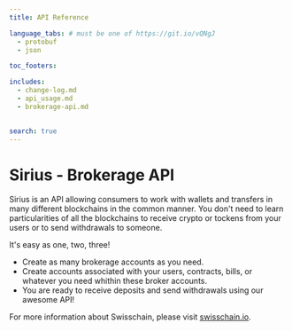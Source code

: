 ```yaml
---
title: API Reference

language_tabs: # must be one of https://git.io/vQNgJ
  - protobuf
  - json

toc_footers:

includes:
  - change-log.md
  - api_usage.md
  - brokerage-api.md
  

search: true
---
```


# Sirius - Brokerage API

Sirius is an API allowing consumers to work with wallets and transfers in many different blockchains in the common manner. You don't need to learn particularities of all the blockchains to receive crypto or tockens from your users or to send withdrawals to someone.

It's easy as one, two, three!

- Create as many brokerage accounts as you need.
- Create accounts associated with your users, contracts, bills, or whatever you need whithin these broker accounts.
- You are ready to receive deposits and send withdrawals using our awesome API!

For more information about Swisschain, please visit [swisschain.io](https://swisschain.io/).

